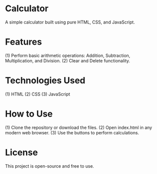 # Calculator
A simple calculator built using pure HTML, CSS, and JavaScript.

# Features
(1) Perform basic arithmetic operations: Addition, Subtraction, Multiplication, and Division.
(2) Clear and Delete functionality.

# Technologies Used
(1) HTML
(2) CSS
(3) JavaScript

# How to Use
(1) Clone the repository or download the files.
(2) Open index.html in any modern web browser.
(3) Use the buttons to perform calculations.

# License
This project is open-source and free to use.
